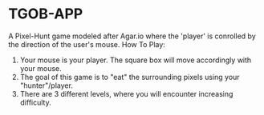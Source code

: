 # TGOB-APP
A Pixel-Hunt game modeled after Agar.io where the 'player' is conrolled by the direction of the user's mouse. 
How To Play: 
1. Your mouse is your player. The square box will move accordingly with your mouse.
2. The goal of this game is to "eat" the surrounding pixels using your "hunter"/player. 
3. There are 3 different levels, where you will encounter increasing difficulty.
